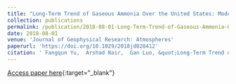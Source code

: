 ```yaml
---
title: "Long-Term Trend of Gaseous Ammonia Over the United States: Modeling and Comparison With Observations"
collection: publications
permalink: /publication/2018-08-01-Long-Term-Trend-of-Gaseous-Ammonia-Over-the-United-States-Modeling-and-Comparison-With-Observations
date: 2018-08-01
venue: 'Journal of Geophysical Research: Atmospheres'
paperurl: 'https://doi.org/10.1029/2018jd028412'
citation: ' Fangqun Yu,  Arshad Nair,  Gan Luo, &quot;Long-Term Trend of Gaseous Ammonia Over the United States: Modeling and Comparison With Observations.&quot; Journal of Geophysical Research: Atmospheres, 2018.'
---
```

[Access paper here](https://doi.org/10.1029/2018jd028412){:target="_blank"}
